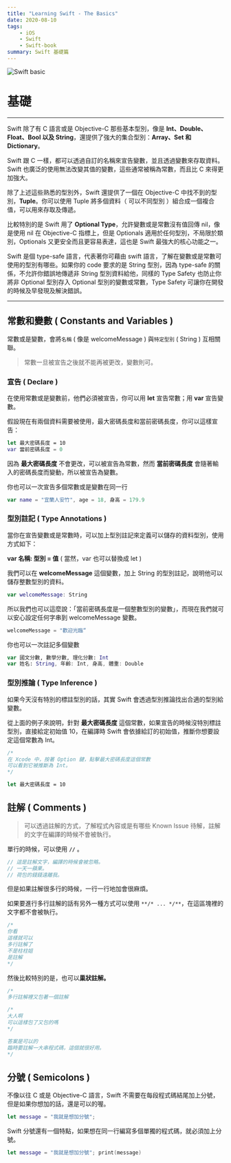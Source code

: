 ```yaml
---
title: "Learning Swift - The Basics"
date: 2020-08-10
tags:
    - iOS
    - Swift
    - Swift-book
summary: Swift 基礎篇
---
```


![Swift basic](@assets/20200815/banner.jpg "Swift basic")

# 基礎

---

Swift 除了有 C 語言或是 Objective-C 那些基本型別，像是 **Int、Double、Float、Bool 以及 String**，還提供了強大的集合型別：**Array、Set 和 Dictionary**。

Swift 跟 C 一樣，都可以透過自訂的名稱來宣告變數，並且透過變數來存取資料。Swift 也廣泛的使用無法改變其值的變數，這些通常被稱為常數，而且比 C 來得更加強大。

除了上述這些熟悉的型別外，Swift 還提供了一個在 Objective-C 中找不到的型別，**Tuple**。你可以使用 Tuple 將多個資料（ 可以不同型別 ）組合成一個複合值，可以用來存取及傳遞。

比較特別的是 Swift 用了 **Optional Type**，允許變數或是常數沒有值回傳 nil，像是使用 nil 在 Objective-C 指標上，但是 Optionals 適用於任何型別，不局限於類別，Optionals 又更安全而且更容易表達，這也是 Swift 最強大的核心功能之一。

Swift 是個 type-safe 語言，代表著你可藉由 swift 語言，了解在變數或是常數可使用的型別有哪些。如果你的 code 要求的是 String 型別，因為 type-safe 的關係，不允許你錯誤地傳遞非 String 型別資料給他，同樣的 Type  Safety 也防止你將非 Optional 型別存入 Optional 型別的變數或常數，Type Safety 可讓你在開發的時候及早發現及解決錯誤。

---

## 常數和變數 ( Constants and Variables )

常數或是變數，會將`名稱` ( 像是 welcomeMessage ) 與`特定型別` ( String ) 互相關聯。

> 常數一旦被宣告之後就不能再被更改，變數則可。

### 宣告 ( Declare )

在使用常數或是變數前，他們必須被宣告，你可以用 **let** 宣告常數；用 **var** 宣告變數。

假設現在有兩個資料需要被使用，最大密碼長度和當前密碼長度，你可以這樣宣告：

```swift
let 最大密碼長度 = 10
var 當前密碼長度 = 0
```

因為 **最大密碼長度** 不會更改，可以被宣告為常數，然而 **當前密碼長度** 會隨著輸入的密碼長度而變動，所以被宣告為變數。

你也可以一次宣告多個常數或是變數在同一行

```swift
var name = "宜蘭人安竹", age = 18, 身高 = 179.9
```

### 型別註記 ( Type Annotations )

當你在宣告變數或是常數時，可以加上型別註記來定義可以儲存的資料型別，使用方式如下：

**var 名稱: 型別 = 值**      ( 當然，var 也可以替換成 let )

我們可以在 **welcomeMessage** 這個變數，加上 String 的型別註記，說明他可以儲存整數型別的資料。

```swift
var welcomeMessage: String
```

所以我們也可以這麼說：「當前密碼長度是一個整數型別的變數」，而現在我們就可以安心設定任何字串到 welcomeMessage 變數。

```swift
welcomeMessage = "歡迎光臨“
```

你也可以一次註記多個變數

```swift
var 國文分數, 數學分數, 理化分數: Int
var 姓名: String, 年齡: Int, 身高, 體重: Double
```

### 型別推論 ( Type Inference )

如果今天沒有特別的標註型別的話，其實 Swift 會透過型別推論找出合適的型別給變數。

從上面的例子來說明，針對 **最大密碼長度** 這個常數，如果宣告的時候沒特別標註型別，直接給定初始值 10，在編譯時 Swift 會依據給訂的初始值，推斷你想要設定這個常數為 Int。

```swift
/*
在 Xcode 中，按著 Option 鍵，點擊最大密碼長度這個常數
可以看到它被推斷為 Int。
*/

let 最大密碼長度 = 10
```

## 註解 ( Comments )

> 可以透過註解的方式，了解程式內容或是有哪些 Known Issue 待解，註解的文字在編譯的時候不會被執行。

單行的時候，可以使用 **`//`** 。

```swift
// 這是註解文字，編譯的時候會被忽略。
// 一天一蘋果。
// 荷包的錢錢遠離我。
```

但是如果註解很多行的時候，一行一行地加會很麻煩。

如果要進行多行註解的話有另外一種方式可以使用 `**/* ... */**`，在這區塊裡的文字都不會被執行。

```swift
/*
你看
這樣就可以
多行註解了
不是柱柱姐
是註解
*/
```

然後比較特別的是，也可以**巢狀註解。**

```swift
/*
多行註解裡又包著一個註解

/*
大人啊
可以這樣包了又包的嗎
*/

答案是可以的
臨時要註解一大串程式碼，這個就很好用。
*/
```

## 分號 ( Semicolons )

不像以往 C 或是 Objective-C 語言，Swift 不需要在每段程式碼結尾加上分號，但是如果你想加的話，還是可以的喔。

```swift
let message = "我就是想加分號";
```

Swift 分號還有一個特點，如果想在同一行編寫多個單獨的程式碼，就必須加上分號。

```swift
let message = "我就是想加分號"; print(message)
```